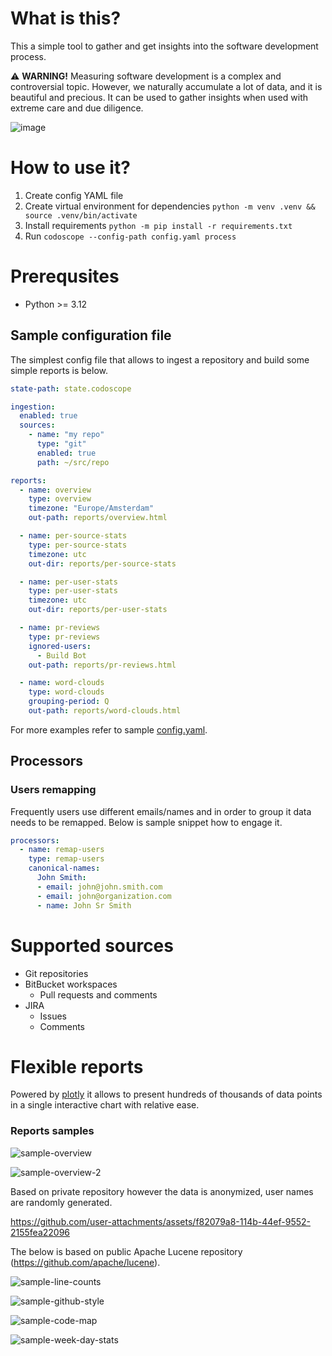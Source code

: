 # What is this?

This a simple tool to gather and get insights into the software development process.

⚠️ **WARNING!** Measuring software development is a complex and controversial topic.
However, we naturally accumulate a lot of data, and it is beautiful and precious.
It can be used to gather insights when used with extreme care and due diligence.

![image](https://github.com/user-attachments/assets/8f95611d-3068-49da-9e32-93a027b05bb1)

# How to use it?

1. Create config YAML file
2. Create virtual environment for dependencies `python -m venv .venv && source .venv/bin/activate`
3. Install requirements `python -m pip install -r requirements.txt`
4. Run `codoscope --config-path config.yaml process`

# Prerequsites

* Python >= 3.12

## Sample configuration file

The simplest config file that allows to ingest a repository and build some simple reports is below.

```yaml
state-path: state.codoscope

ingestion:
  enabled: true
  sources:
    - name: "my repo"
      type: "git"
      enabled: true
      path: ~/src/repo

reports:
  - name: overview
    type: overview
    timezone: "Europe/Amsterdam"
    out-path: reports/overview.html

  - name: per-source-stats
    type: per-source-stats
    timezone: utc
    out-dir: reports/per-source-stats

  - name: per-user-stats
    type: per-user-stats
    timezone: utc
    out-dir: reports/per-user-stats

  - name: pr-reviews
    type: pr-reviews
    ignored-users:
      - Build Bot
    out-path: reports/pr-reviews.html

  - name: word-clouds
    type: word-clouds
    grouping-period: Q
    out-path: reports/word-clouds.html
```

For more examples refer to sample [config.yaml](config.yaml).

## Processors

### Users remapping

Frequently users use different emails/names and in order to group it data needs to be remapped.
Below is sample snippet how to engage it.

```yaml
processors:
  - name: remap-users
    type: remap-users
    canonical-names:
      John Smith:
      - email: john@john.smith.com
      - email: john@organization.com
      - name: John Sr Smith
```

# Supported sources

* Git repositories
* BitBucket workspaces
  * Pull requests and comments
* JIRA
  * Issues
  * Comments

# Flexible reports

Powered by [plotly](https://github.com/plotly/plotly.py) it allows to present hundreds of thousands of data points in a single interactive chart with relative ease.

### Reports samples

![sample-overview](https://github.com/user-attachments/assets/36a76223-7bea-4b50-bd50-1cfb2ec04746)

![sample-overview-2](https://github.com/user-attachments/assets/aeadbc3d-13aa-4026-9422-ebd1dbc01040)

Based on private repository however the data is anonymized, user names are randomly generated.

https://github.com/user-attachments/assets/f82079a8-114b-44ef-9552-2155fea22096

The below is based on public Apache Lucene repository (https://github.com/apache/lucene).

![sample-line-counts](https://github.com/user-attachments/assets/d58d4e9e-b80a-451c-a7d7-2a8674285fcf)

![sample-github-style](https://github.com/user-attachments/assets/c1b38ce9-faec-4431-8843-7e8284676c0b)

![sample-code-map](https://github.com/user-attachments/assets/00f07ebd-ceee-4e07-9f97-c3f3760904da)

![sample-week-day-stats](https://github.com/user-attachments/assets/5558f704-0768-4f09-97cf-0314b19748e3)